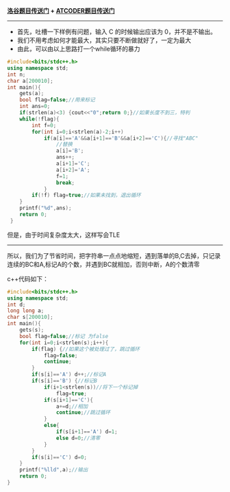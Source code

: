 **[洛谷题目传送门](https://www.luogu.com.cn/problem/AT4992) + [ATCODER题目传送门](https://atcoder.jp/contests/agc034/tasks/agc034_b)**


------------

- 首先，吐槽一下样例有问题，输入 C 的时候输出应该为 0，并不是不输出。
- 我们不用考虑如何才能最大，其实只要不断做就好了，一定为最大
- 由此，可以由以上思路打一个while循环的暴力

```cpp
#include<bits/stdc++.h>
using namespace std;
int n;
char a[200010];
int main(){
	gets(a);
	bool flag=false;//用来标记 
	int ans=0;
	if(strlen(a)<3) {cout<<"0";return 0;}//如果长度不到三，特判 
	while(!flag){
		int f=0;
		for(int i=0;i<strlen(a)-2;i++)
			if(a[i]=='A'&&a[i+1]=='B'&&a[i+2]=='C'){//寻找"ABC" 
				//替换 
				a[i]='B';
				ans++;
				a[i+1]='C';
				a[i+2]='A';
				f=1;
				break;
			}
		if(!f) flag=true;//如果未找到，退出循环 
	}
	printf("%d",ans);
 	return 0;
 }
```

但是，由于时间复杂度太大，这样写会TLE

------------

所以，我们为了节省时间，把字符串一点点地缩短，遇到落单的B,C去掉，只记录连续的BC和A,标记A的个数，并遇到BC就相加，否则中断，A的个数清零

c++代码如下：

```cpp
#include<bits/stdc++.h>
using namespace std;
int d;
long long a;
char s[200010];
int main(){
	gets(s);
	bool flag=false;//标记 为false 
	for(int i=0;i<strlen(s);i++){
	 	if(flag) {//如果这个被处理过了，跳过循环 
	 		flag=false;
	 		continue;
	 	}
	 	if(s[i]=='A') d++;//标记A 
	 	if(s[i]=='B') {//标记B 
	 		if(i+1<strlen(s))//将下一个标记掉 
	 			flag=true;
	 		if(s[i+1]=='C'){
	 			a+=d;//相加 
	 			continue;//跳过循环 
	 		}
	 		else{
				if(s[i+1]=='A') d=1;
				else d=0;//清零 
			}
		}
		if(s[i]=='C') d=0;
	}
	printf("%lld",a);//输出 
	return 0;
}
```
